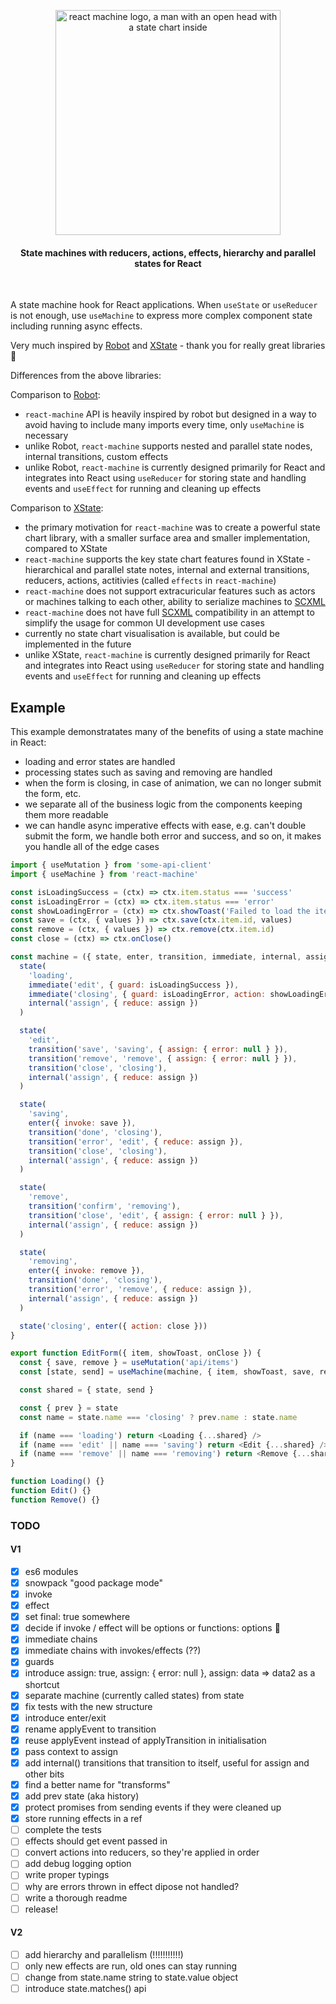 <p align="center">
  <img width="360" src="https://user-images.githubusercontent.com/324440/102627697-77e2d980-4140-11eb-9a57-60826ce2ee43.png" alt="react machine logo, a man with an open head with a state chart inside" title="react-machine">
</p>

<h4 align="center">State machines with reducers, actions, effects, hierarchy and parallel states for React</h4>
<br />

A state machine hook for React applications. When `useState` or `useReducer` is not enough, use `useMachine` to express more complex component state including running async effects.

Very much inspired by [Robot](https://thisrobot.life/) and [XState](https://xstate.js.org/) - thank you for really great libraries 🙏

Differences from the above libraries:

Comparison to [Robot](https://thisrobot.life/):

- `react-machine` API is heavily inspired by robot but designed in a way to avoid having to include many imports every time, only `useMachine` is necessary
- unlike Robot, `react-machine` supports nested and parallel state nodes, internal transitions, custom effects
- unlike Robot, `react-machine` is currently designed primarily for React and integrates into React using `useReducer` for storing state and handling events and `useEffect` for running and cleaning up effects

Comparison to [XState](https://xstate.js.org/):

- the primary motivation for `react-machine` was to create a powerful state chart library, with a smaller surface area and smaller implementation, compared to XState
- `react-machine` supports the key state chart features found in XState - hierarchical and parallel state notes, internal and external transitions, reducers, actions, actitivies (called `effects` in `react-machine`)
- `react-machine` does not support extracuricular features such as actors or machines talking to each other, ability to serialize machines to [SCXML](https://www.w3.org/TR/scxml/)
- `react-machine` does not have full [SCXML](https://www.w3.org/TR/scxml/) compatibility in an attempt to simplify the usage for common UI development use cases
- currently no state chart visualisation is available, but could be implemented in the future
- unlike XState, `react-machine` is currently designed primarily for React and integrates into React using `useReducer` for storing state and handling events and `useEffect` for running and cleaning up effects

## Example

This example demonstratates many of the benefits of using a state machine in React:

- loading and error states are handled
- processing states such as saving and removing are handled
- when the form is closing, in case of animation, we can no longer submit the form, etc.
- we separate all of the business logic from the components keeping them more readable
- we can handle async imperative effects with ease, e.g. can't double submit the form, we handle both error and success, and so on, it makes you handle all of the edge cases

```js
import { useMutation } from 'some-api-client'
import { useMachine } from 'react-machine'

const isLoadingSuccess = (ctx) => ctx.item.status === 'success'
const isLoadingError = (ctx) => ctx.item.status === 'error'
const showLoadingError = (ctx) => ctx.showToast('Failed to load the item')
const save = (ctx, { values }) => ctx.save(ctx.item.id, values)
const remove = (ctx, { values }) => ctx.remove(ctx.item.id)
const close = (ctx) => ctx.onClose()

const machine = ({ state, enter, transition, immediate, internal, assign }) => {
  state(
    'loading',
    immediate('edit', { guard: isLoadingSuccess }),
    immediate('closing', { guard: isLoadingError, action: showLoadingError }),
    internal('assign', { reduce: assign })
  )

  state(
    'edit',
    transition('save', 'saving', { assign: { error: null } }),
    transition('remove', 'remove', { assign: { error: null } }),
    transition('close', 'closing'),
    internal('assign', { reduce: assign })
  )

  state(
    'saving',
    enter({ invoke: save }),
    transition('done', 'closing'),
    transition('error', 'edit', { reduce: assign }),
    transition('close', 'closing'),
    internal('assign', { reduce: assign })
  )

  state(
    'remove',
    transition('confirm', 'removing'),
    transition('close', 'edit', { assign: { error: null } }),
    internal('assign', { reduce: assign })
  )

  state(
    'removing',
    enter({ invoke: remove }),
    transition('done', 'closing'),
    transition('error', 'remove', { reduce: assign }),
    internal('assign', { reduce: assign })
  )

  state('closing', enter({ action: close }))
}

export function EditForm({ item, showToast, onClose }) {
  const { save, remove } = useMutation('api/items')
  const [state, send] = useMachine(machine, { item, showToast, save, remove, onClose })

  const shared = { state, send }

  const { prev } = state
  const name = state.name === 'closing' ? prev.name : state.name

  if (name === 'loading') return <Loading {...shared} />
  if (name === 'edit' || name === 'saving') return <Edit {...shared} />
  if (name === 'remove' || name === 'removing') return <Remove {...shared} />
}

function Loading() {}
function Edit() {}
function Remove() {}
```

### TODO

#### V1

- [x] es6 modules
- [x] snowpack "good package mode"
- [x] invoke
- [x] effect
- [x] set final: true somewhere
- [x] decide if invoke / effect will be options or functions: options 🙌
- [x] immediate chains
- [x] immediate chains with invokes/effects (??)
- [x] guards
- [x] introduce assign: true, assign: { error: null }, assign: data => data2 as a shortcut
- [x] separate machine (currently called states) from state
- [x] fix tests with the new structure
- [x] introduce enter/exit
- [x] rename applyEvent to transition
- [x] reuse applyEvent instead of applyTransition in initialisation
- [x] pass context to assign
- [x] add internal() transitions that transition to itself, useful for assign and other bits
- [x] find a better name for "transforms"
- [x] add prev state (aka history)
- [x] protect promises from sending events if they were cleaned up
- [x] store running effects in a ref
- [ ] complete the tests
- [ ] effects should get event passed in
- [ ] convert actions into reducers, so they're applied in order
- [ ] add debug logging option
- [ ] write proper typings
- [ ] why are errors thrown in effect dipose not handled?
- [ ] write a thorough readme
- [ ] release!

#### V2

- [ ] add hierarchy and parallelism (!!!!!!!!!!!)
- [ ] only new effects are run, old ones can stay running
- [ ] change from state.name string to state.value object
- [ ] introduce state.matches() api
